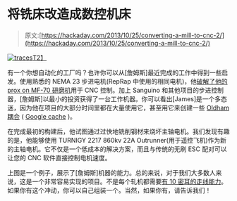 # 将铣床改造成数控机床

> 原文:[https://hackaday.com/2013/10/25/converting-a-mill-to-cnc-2/](https://hackaday.com/2013/10/25/converting-a-mill-to-cnc-2/)

[![traces](../Images/ca054709787ce49ac6429d460384f863.png)T2】](http://hackaday.com/wp-content/uploads/2013/10/traces.jpg)

有一个你想自动化的工厂吗？也许你可以从[詹姆斯]最近完成的工作中得到一些启发。使用熟悉的 NEMA 23 步进电机(RepRap 中使用的相同电机)，他[破解了他的 prox on MF-70 研磨机](http://www.jamesglanville.com/wordpress/converting-a-proxxon-mf-70-mill-to-cnc/)用于 CNC 控制。加上 Sanguino 和其他项目的步进控制器，[詹姆斯]以最小的投资获得了一台工作机器。你可以看出[James]是一个多态迷，因为他在项目的大部分时间里都在大量使用它，甚至用它来创建一些 [Oldham 耦合](http://www.jamesglanville.com/wordpress/making-oldham-couplings/) ( [Google cache](http://webcache.googleusercontent.com/search?q=cache:http://www.jamesglanville.com/wordpress/making-oldham-couplings/) )。

在完成最初的构建后，他试图通过过快地铣削钢材来烧坏主轴电机。我们发现有趣的是，他能够使用 TURNIGY 2217 860kv 22A Outrunner(用于遥控飞机)作为新的主轴电机。它不仅是一个低成本的解决方案，而且与传统的无刷 ESC 配对可以让您的 CNC 软件直接控制电机速度。

上图是一个例子，展示了[詹姆斯]机器的能力。总的来说，对于我们大多数人来说，这是一个非常容易实现的项目。不是每个轧机都需要[有 10 密耳的走线能力](http://hackaday.com/2013/08/16/101459/)。如果你有这个冲动，你可以自己组装一个。当然，如果你有，请告诉我们！
